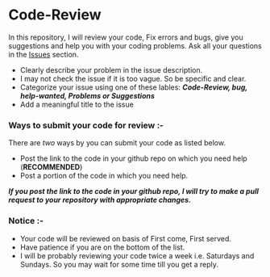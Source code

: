 # Code-Review

In this repository, I will review your code, Fix errors and bugs, give you suggestions and help you with your coding problems.
Ask all your questions in the [Issues](https://github.com/7Ragnarok7/code-review/issues) section. 

- Clearly describe your problem in the issue description.
- I may not check the issue if it is too vague. So be specific and clear.
- Categorize your issue using one of these lables: ***Code-Review, bug, help-wanted, Problems or Suggestions*** 
- Add a meaningful title to the issue

### Ways to submit your code for review :-
There are *two* ways by you can submit your code as listed below.
- Post the link to the code in your github repo on which you need help (**RECOMMENDED**)
- Post a portion of the code in which you need help.

***If you post the link to the code in your github repo, I will try to make a pull request to your repository with appropriate changes.***

### Notice :-

- Your code will be reviewed on basis of First come, First served.
- Have patience if you are on the bottom of the list.
- I will be probably reviewing your code twice a week i.e. Saturdays and Sundays. So you may wait for some time till you get a reply.
